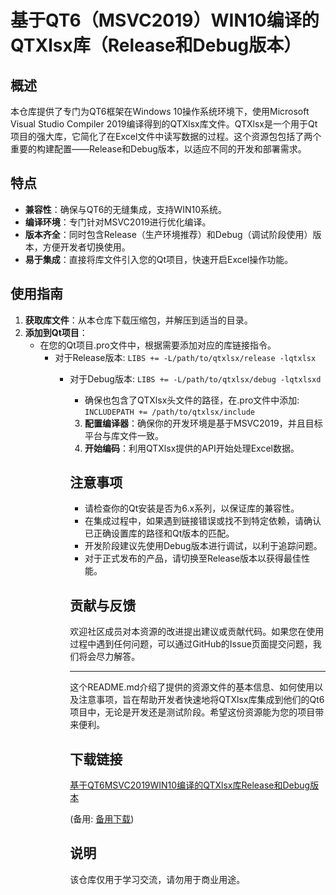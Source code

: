 # 基于QT6（MSVC2019）WIN10编译的QTXlsx库（Release和Debug版本）

## 概述

本仓库提供了专门为QT6框架在Windows 10操作系统环境下，使用Microsoft Visual Studio Compiler 2019编译得到的QTXlsx库文件。QTXlsx是一个用于Qt项目的强大库，它简化了在Excel文件中读写数据的过程。这个资源包包括了两个重要的构建配置——Release和Debug版本，以适应不同的开发和部署需求。

## 特点

- **兼容性**：确保与QT6的无缝集成，支持WIN10系统。
- **编译环境**：专门针对MSVC2019进行优化编译。
- **版本齐全**：同时包含Release（生产环境推荐）和Debug（调试阶段使用）版本，方便开发者切换使用。
- **易于集成**：直接将库文件引入您的Qt项目，快速开启Excel操作功能。

## 使用指南

1. **获取库文件**：从本仓库下载压缩包，并解压到适当的目录。
2. **添加到Qt项目**：
   - 在您的Qt项目.pro文件中，根据需要添加对应的库链接指令。
        - 对于Release版本: `LIBS += -L/path/to/qtxlsx/release -lqtxlsx`
             - 对于Debug版本: `LIBS += -L/path/to/qtxlsx/debug -lqtxlsxd`
                - 确保也包含了QTXlsx头文件的路径，在.pro文件中添加: `INCLUDEPATH += /path/to/qtxlsx/include`
                3. **配置编译器**：确保你的开发环境是基于MSVC2019，并且目标平台与库文件一致。
                4. **开始编码**：利用QTXlsx提供的API开始处理Excel数据。

                ## 注意事项

                - 请检查你的Qt安装是否为6.x系列，以保证库的兼容性。
                - 在集成过程中，如果遇到链接错误或找不到特定依赖，请确认已正确设置库的路径和Qt版本的匹配。
                - 开发阶段建议先使用Debug版本进行调试，以利于追踪问题。
                - 对于正式发布的产品，请切换至Release版本以获得最佳性能。

                ## 贡献与反馈

                欢迎社区成员对本资源的改进提出建议或贡献代码。如果您在使用过程中遇到任何问题，可以通过GitHub的Issue页面提交问题，我们将会尽力解答。

                ---

                这个README.md介绍了提供的资源文件的基本信息、如何使用以及注意事项，旨在帮助开发者快速地将QTXlsx库集成到他们的Qt6项目中，无论是开发还是测试阶段。希望这份资源能为您的项目带来便利。

                ## 下载链接
                [基于QT6MSVC2019WIN10编译的QTXlsx库Release和Debug版本](https://pan.quark.cn/s/7096b401ed17) 

                (备用: [备用下载](https://pan.baidu.com/s/1qYP3_zAks8t6V5eXwN-CNA?pwd=1234))

                ## 说明

                该仓库仅用于学习交流，请勿用于商业用途。

